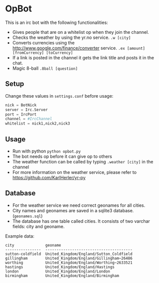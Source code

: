 # OpBot
This is an irc bot with the following functionalities: 
- Gives people that are on a whitelist op when they join the channel.
- Checks the weather by using the yr.no service.  `.w [city]`
- Converts currencies using the http://www.google.com/finance/converter service. `.ex [amount] [fromCurrency] [toCurrency]`
- If a link is posted in the channel it gets the link title and posts it in the chat.
- Magic 8-ball `.8ball [question]`

## Setup
Change these values in `settings.conf` before usage:

```python
nick = BotNick
server = Irc.Server
port = IrcPort
channel = #IrcChannel
whitelist = nick1,nick2,nick3
```

## Usage
- Run with python `python opbot.py`
- The bot needs op before it can give op to others
- The weather function can be called by typing `.weather [city]` in the channel
- For more information on the weather service, please refer to https://github.com/KarlHerler/yr-py

## Database
- For the weather service we need correct geonames for all cities.
- City names and geonames are saved in a sqlite3 database. (`geonames.sql`)
- The database has one table called cities. It consists of two varchar fields: city and geoname.

Example data:

```
city              geoname                                
----------------  ---------------------------------------
sutton-coldfield  United_Kingdom/England/Sutton_Coldfield
gillingham        United_Kingdom/England/Gillingham~26486
worthing          United_Kingdom/England/Worthing~2633521
hastings          United_Kingdom/England/Hastings        
london            United_Kingdom/England/London          
birmingham        United_Kingdom/England/Birmingham
```


